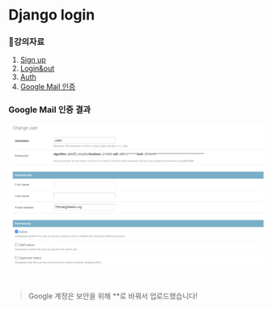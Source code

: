 # Django login

### 📎강의자료
1. [Sign up](https://github.com/lee-sj/2020-django/blob/master/2020_08_27_sign_up.md)
2. [Login&out](https://github.com/lee-sj/2020-django/blob/master/2020_08_27_log_in_and_out.md)
3. [Auth](https://github.com/lee-sj/2020-django/blob/master/2020_08_27_auth.md)
4. [Google Mail 인증](https://github.com/lee-sj/2020-django/blob/master/2020_09_17_google_mail.md)

### Google Mail 인증 결과
![result](./img/result.png)

<br />

> Google 계정은 보안을 위해 **로 바꿔서 업로드했습니다!